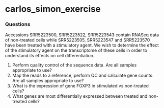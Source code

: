 # carlos_simon_exercise

### Questions
Accessions SRR5223500, SRR5223522, SRR5223543 contain RNASeq data of non-treated
cells while SRR5223505, SRR5223547 and SRR5223570 have been treated with a
stimulatory agent. We wish to determine the effect of the stimulatory agent on the
transcriptome of these cells in order to understand its effects on cell differentiation.


1. Perform quality control of the sequence data. Are all samples appropriate to use?
2. Map the reads to a reference, perform QC and calculate gene counts. Are all samples
appropriate to use?
3. What is the expression of gene FOXP3 in stimulated vs non-treated cells?
4. What genes are most differentially expressed between treated and non-treated cells?
